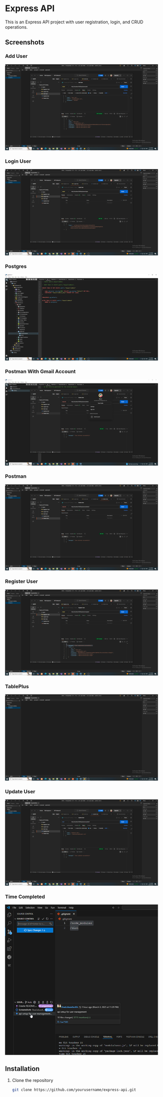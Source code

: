 # Express API

This is an Express API project with user registration, login, and CRUD operations.

## Screenshots

### Add User
![Add User](./screenshots/Add%20User.png)

### Login User
![Login User](./screenshots/Login%20User.png)

### Postgres
![Postgres](./screenshots/postgres.png)

### Postman With Gmail Account
![Postman With Gmail Account](./screenshots/Postman%20With%20GmailAccount.png)

### Postman
![Postman](./screenshots/Postman.png)

### Register User
![Register User](./screenshots/Register%20User.png)

### TablePlus
![TablePlus](./screenshots/tableplus.png)

### Update User
![Update User](./screenshots/Update%20User.png)

### Time Completed
![Time Completed](./screenshots/TimeCompleted.png)

## Installation

1. Clone the repository
   ```sh
   git clone https://github.com/yourusername/express-api.git

